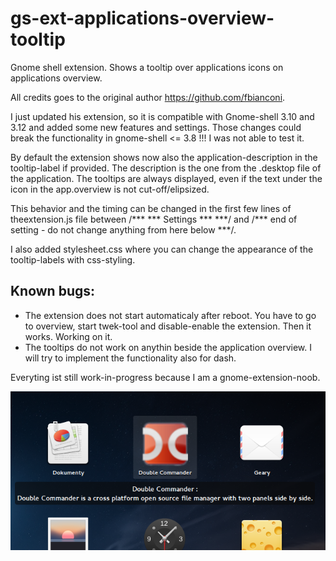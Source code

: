 gs-ext-applications-overview-tooltip
====================================

Gnome shell extension. Shows a tooltip over applications icons on applications overview.

All credits goes to the original author https://github.com/fbianconi.

I just updated his extension, so it is compatible with Gnome-shell 3.10 and 3.12 and added some new features and settings. Those changes could break the functionality in gnome-shell <= 3.8 !!! I was not able to test it.

By default the extension shows now also the application-description in the tooltip-label if provided. The description is the one from the .desktop file of the application. The tooltips are always displayed, even if the text under the icon in the app.overview is not cut-off/elipsized.

This behavior and the timing can be changed in the first few lines of theextension.js file between /\*\*\* \*\*\* Settings \*\*\* \*\*\*/ and /\*\*\* end of setting - do not change anything from here below \*\*\*/.

I also added stylesheet.css where you can change the appearance of the tooltip-labels with css-styling.

## Known bugs:

* The extension does not start automaticaly after reboot. You have to go to overview, start twek-tool and disable-enable the extension. Then it works. Working on it.
* The tooltips do not work on anythin beside the application overview. I will try to implement the functionality also for dash.

Everyting ist still work-in-progress because I am a gnome-extension-noob.

![Alt text](./screenshot.png "Here is how it looks like")
